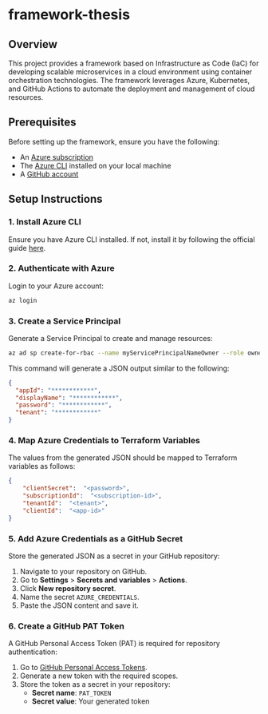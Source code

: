 # framework-thesis

## Overview
This project provides a framework based on Infrastructure as Code (IaC) for developing scalable microservices in a cloud environment using container orchestration technologies. The framework leverages Azure, Kubernetes, and GitHub Actions to automate the deployment and management of cloud resources.

## Prerequisites
Before setting up the framework, ensure you have the following:
- An [Azure subscription](https://azure.microsoft.com/en-us/free/)
- The [Azure CLI](https://learn.microsoft.com/en-us/cli/azure/install-azure-cli) installed on your local machine
- A [GitHub account](https://github.com/)

## Setup Instructions
### 1. Install Azure CLI
Ensure you have Azure CLI installed. If not, install it by following the official guide [here](https://learn.microsoft.com/en-us/cli/azure/install-azure-cli).

### 2. Authenticate with Azure
Login to your Azure account:
```sh
az login
```

### 3. Create a Service Principal
Generate a Service Principal to create and manage resources:
```sh
az ad sp create-for-rbac --name myServicePrincipalNameOwner --role owner --scopes /subscriptions/<subscription-id>
```
This command will generate a JSON output similar to the following:
```json
{
  "appId": "************",
  "displayName": "************",
  "password": "************",
  "tenant": "************"
}
```

### 4. Map Azure Credentials to Terraform Variables
The values from the generated JSON should be mapped to Terraform variables as follows:
```json
{
    "clientSecret":  "<password>",
    "subscriptionId":  "<subscription-id>",
    "tenantId":  "<tenant>",
    "clientId":  "<app-id>"
}
```

### 5. Add Azure Credentials as a GitHub Secret
Store the generated JSON as a secret in your GitHub repository:
1. Navigate to your repository on GitHub.
2. Go to **Settings** > **Secrets and variables** > **Actions**.
3. Click **New repository secret**.
4. Name the secret `AZURE_CREDENTIALS`.
5. Paste the JSON content and save it.

### 6. Create a GitHub PAT Token
A GitHub Personal Access Token (PAT) is required for repository authentication:
1. Go to [GitHub Personal Access Tokens](https://github.com/settings/tokens).
2. Generate a new token with the required scopes.
3. Store the token as a secret in your repository:
   - **Secret name**: `PAT_TOKEN`
   - **Secret value**: Your generated token

